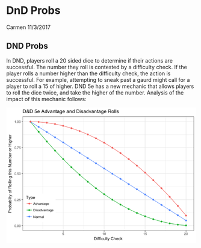 DnD Probs
================
Carmen
11/3/2017

DND Probs
---------

In DND, players roll a 20 sided dice to determine if their actions are successful. The number they roll is contested by a difficulty check. If the player rolls a number higher than the difficulty check, the action is successful. For example, attempting to sneak past a gaurd might call for a player to roll a 15 of higher. DND 5e has a new mechanic that allows players to roll the dice twice, and take the higher of the number. Analysis of the impact of this mechanic follows:

![](DNDProbs_files/figure-markdown_github-ascii_identifiers/plot-1.png)
